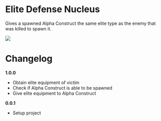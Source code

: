# Elite Defense Nucleus

Gives a spawned Alpha Construct the same elite type as the enemy that was killed to spawn it.

![](https://cdn.discordapp.com/attachments/836312463981019193/1134472317636968499/image.png)

# Changelog

**1.0.0**

- Obtain elite equipment of victim
- Check if Alpha Construct is able to be spawned
- Give elite equipment to Alpha Construct

**0.0.1**

-   Setup project
